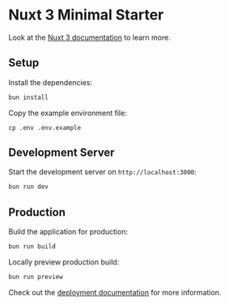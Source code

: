# Nuxt 3 Minimal Starter

Look at the [Nuxt 3 documentation](https://nuxt.com/docs/getting-started/introduction) to learn more.

## Setup

Install the dependencies:

```bash
bun install
```

Copy the example environment file:

```
cp .env .env.example
```

## Development Server

Start the development server on `http://localhost:3000`:

```bash
bun run dev
```

## Production

Build the application for production:

```bash
bun run build
```

Locally preview production build:
```bash
bun run preview
```

Check out the [deployment documentation](https://nuxt.com/docs/getting-started/deployment) for more information.
